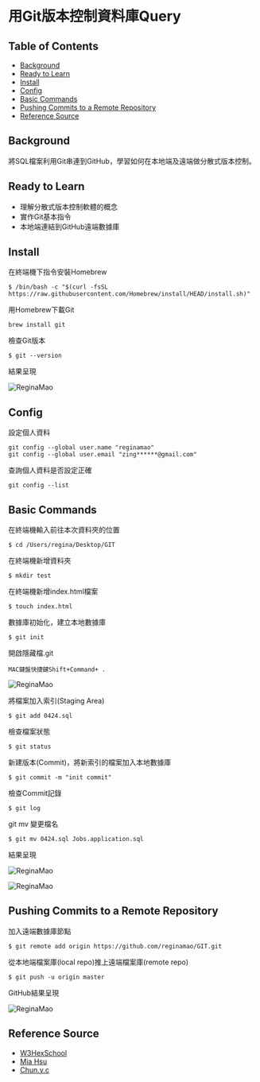 # 用Git版本控制資料庫Query

## Table of Contents

- [Background](#background)
- [Ready to Learn](#readytolearn)
- [Install](#install)
- [Config](#config)
- [Basic Commands](#basiccommands)
- [Pushing Commits to a Remote Repository](#pushingcommitstoaremoterepository)
- [Reference Source](#referencesource)

## Background

將SQL檔案利用Git串連到GitHub，學習如何在本地端及遠端做分散式版本控制。

## Ready to Learn
* 理解分散式版本控制軟體的概念
* 實作Git基本指令
* 本地端連結到GitHub遠端數據庫

## Install
在終端機下指令安裝Homebrew
```
$ /bin/bash -c "$(curl -fsSL https://raw.githubusercontent.com/Homebrew/install/HEAD/install.sh)"
```

用Homebrew下載Git
```
brew install git
```

檢查Git版本
```
$ git --version
```

結果呈現

![ReginaMao](https://imgur.com/irdLDfp.png "install")

## Config

設定個人資料
```
git config --global user.name "reginamao"
git config --global user.email "zing******@gmail.com"
```

查詢個人資料是否設定正確
```
git config --list
```

## Basic Commands
在終端機輸入前往本次資料夾的位置
```
$ cd /Users/regina/Desktop/GIT
```

在終端機新增資料夾
```
$ mkdir test
```

在終端機新增index.html檔案
```
$ touch index.html
```

數據庫初始化，建立本地數據庫
```
$ git init
```

開啟隱藏檔.git
```
MAC鍵盤快捷鍵Shift+Command+ .
```
![ReginaMao](https://imgur.com/3Ww6bHw.png "install")

將檔案加入索引(Staging Area)
```
$ git add 0424.sql
```

檢查檔案狀態
```
$ git status
```

新建版本(Commit)，將新索引的檔案加入本地數據庫
```
$ git commit -m "init commit"
```

檢查Commit記錄
```
$ git log
```

git mv 變更檔名
```
$ git mv 0424.sql Jobs.application.sql
```

結果呈現

![ReginaMao](https://imgur.com/1APBhUS.png "basic")

![ReginaMao](https://imgur.com/pg4thTf.png "basic")

## Pushing Commits to a Remote Repository

加入遠端數據庫節點
```
$ git remote add origin https://github.com/reginamao/GIT.git
```

從本地端檔案庫(local repo)推上遠端檔案庫(remote repo)
```
$ git push -u origin master
```

GitHub結果呈現

![ReginaMao](https://imgur.com/xFKefrV.png "commit")

## Reference Source
* [W3HexSchool](https://w3c.hexschool.com/category/repo)
* [Mia Hsu](https://miahsuwork.medium.com/%E7%AC%AC%E4%B8%80%E9%80%B1-%E7%89%88%E6%9C%AC%E6%8E%A7%E5%88%B6%E8%88%87-git-%E5%9F%BA%E6%9C%AC%E6%8C%87%E4%BB%A4-fa3c4ba286a2)
* [Chun.y.c](https://ithelp.ithome.com.tw/users/20141010/ironman/4499o)
